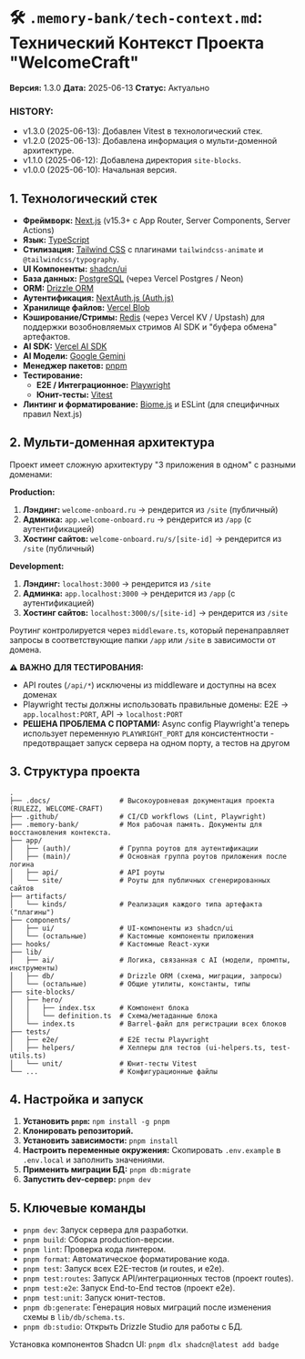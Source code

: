 # 🛠️ `.memory-bank/tech-context.md`: Технический Контекст Проекта "WelcomeCraft"

**Версия:** 1.3.0
**Дата:** 2025-06-13
**Статус:** Актуально

### HISTORY:
*   v1.3.0 (2025-06-13): Добавлен Vitest в технологический стек.
*   v1.2.0 (2025-06-13): Добавлена информация о мульти-доменной архитектуре.
*   v1.1.0 (2025-06-12): Добавлена директория `site-blocks`.
*   v1.0.0 (2025-06-10): Начальная версия.

## 1. Технологический стек

-   **Фреймворк:** [Next.js](https://nextjs.org/) (v15.3+ с App Router, Server Components, Server Actions)
-   **Язык:** [TypeScript](https://www.typescriptlang.org/)
-   **Стилизация:** [Tailwind CSS](https://tailwindcss.com/) с плагинами `tailwindcss-animate` и `@tailwindcss/typography`.
-   **UI Компоненты:** [shadcn/ui](https://ui.shadcn.com/)
-   **База данных:** [PostgreSQL](https://www.postgresql.org/) (через Vercel Postgres / Neon)
-   **ORM:** [Drizzle ORM](https://orm.drizzle.team/)
-   **Аутентификация:** [NextAuth.js (Auth.js)](https://authjs.dev/)
-   **Хранилище файлов:** [Vercel Blob](https://vercel.com/storage/blob)
-   **Кэширование/Стримы:** [Redis](https://redis.io/) (через Vercel KV / Upstash) для поддержки возобновляемых стримов AI SDK и "буфера обмена" артефактов.
-   **AI SDK:** [Vercel AI SDK](https://ai-sdk.dev/)
-   **AI Модели:** [Google Gemini](https://ai.google.dev/)
-   **Менеджер пакетов:** [pnpm](https://pnpm.io/)
-   **Тестирование:**
    *   **E2E / Интеграционное:** [Playwright](https://playwright.dev/)
    *   **Юнит-тесты:** [Vitest](https://vitest.dev/)
-   **Линтинг и форматирование:** [Biome.js](https://biomejs.dev/) и ESLint (для специфичных правил Next.js)

## 2. Мульти-доменная архитектура

Проект имеет сложную архитектуру "3 приложения в одном" с разными доменами:

**Production:**
1.  **Лэндинг:** `welcome-onboard.ru` → рендерится из `/site` (публичный)
2.  **Админка:** `app.welcome-onboard.ru` → рендерится из `/app` (с аутентификацией)
3.  **Хостинг сайтов:** `welcome-onboard.ru/s/[site-id]` → рендерится из `/site` (публичный)

**Development:**
1.  **Лэндинг:** `localhost:3000` → рендерится из `/site`
2.  **Админка:** `app.localhost:3000` → рендерится из `/app` (с аутентификацией)
3.  **Хостинг сайтов:** `localhost:3000/s/[site-id]` → рендерится из `/site`

Роутинг контролируется через `middleware.ts`, который перенаправляет запросы в соответствующие папки `/app` или `/site` в зависимости от домена.

**⚠️ ВАЖНО ДЛЯ ТЕСТИРОВАНИЯ:** 
- API routes (`/api/*`) исключены из middleware и доступны на всех доменах
- Playwright тесты должны использовать правильные домены: E2E → `app.localhost:PORT`, API → `localhost:PORT`
- **РЕШЕНА ПРОБЛЕМА С ПОРТАМИ:** Async config Playwright'а теперь использует переменную `PLAYWRIGHT_PORT` для консистентности - предотвращает запуск сервера на одном порту, а тестов на другом

## 3. Структура проекта

```
.
├── .docs/                 # Высокоуровневая документация проекта (RULEZZ, WELCOME-CRAFT)
├── .github/               # CI/CD workflows (Lint, Playwright)
├── .memory-bank/          # Моя рабочая память. Документы для восстановления контекста.
├── app/
│   ├── (auth)/            # Группа роутов для аутентификации
│   ├── (main)/            # Основная группа роутов приложения после логина
│   ├── api/               # API роуты
│   └── site/              # Роуты для публичных сгенерированных сайтов
├── artifacts/
│   └── kinds/             # Реализация каждого типа артефакта ("плагины")
├── components/
│   ├── ui/                # UI-компоненты из shadcn/ui
│   └── (остальные)        # Кастомные компоненты приложения
├── hooks/                 # Кастомные React-хуки
├── lib/
│   ├── ai/                # Логика, связанная с AI (модели, промпты, инструменты)
│   ├── db/                # Drizzle ORM (схема, миграции, запросы)
│   └── (остальные)        # Общие утилиты, константы, типы
├── site-blocks/
│   ├── hero/
│   │   ├── index.tsx      # Компонент блока
│   │   └── definition.ts  # Схема/метаданные блока
│   └── index.ts           # Barrel-файл для регистрации всех блоков
├── tests/
│   ├── e2e/               # E2E тесты Playwright
│   ├── helpers/           # Хелперы для тестов (ui-helpers.ts, test-utils.ts)
│   └── unit/              # Юнит-тесты Vitest
└── ...                    # Конфигурационные файлы
```

## 4. Настройка и запуск

1.  **Установить `pnpm`:** `npm install -g pnpm`
2.  **Клонировать репозиторий.**
3.  **Установить зависимости:** `pnpm install`
4.  **Настроить переменные окружения:** Скопировать `.env.example` в `.env.local` и заполнить значениями.
5.  **Применить миграции БД:** `pnpm db:migrate`
6.  **Запустить dev-сервер:** `pnpm dev`

## 5. Ключевые команды

-   `pnpm dev`: Запуск сервера для разработки.
-   `pnpm build`: Сборка production-версии.
-   `pnpm lint`: Проверка кода линтером.
-   `pnpm format`: Автоматическое форматирование кода.
-   `pnpm test`: Запуск всех E2E-тестов (и routes, и e2e).
-   `pnpm test:routes`: Запуск API/интеграционных тестов (проект routes).
-   `pnpm test:e2e`: Запуск End-to-End тестов (проект e2e).
-   `pnpm test:unit`: Запуск юнит-тестов.
-   `pnpm db:generate`: Генерация новых миграций после изменения схемы в `lib/db/schema.ts`.
-   `pnpm db:studio`: Открыть Drizzle Studio для работы с БД.

Установка компонентов Shadcn UI: `pnpm dlx shadcn@latest add badge`